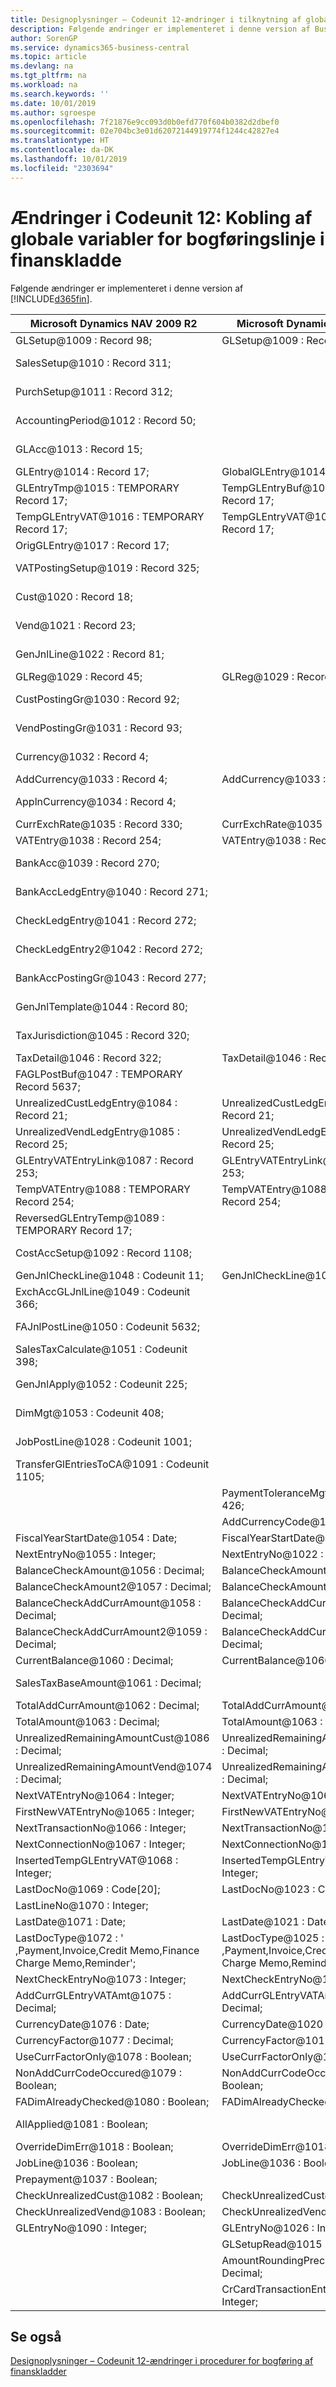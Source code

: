 ```yaml
---
title: Designoplysninger – Codeunit 12-ændringer i tilknytning af globale variabler for bogføringslinje i finanskladde | Microsoft Docs
description: Følgende ændringer er implementeret i denne version af Business Central.
author: SorenGP
ms.service: dynamics365-business-central
ms.topic: article
ms.devlang: na
ms.tgt_pltfrm: na
ms.workload: na
ms.search.keywords: ''
ms.date: 10/01/2019
ms.author: sgroespe
ms.openlocfilehash: 7f21876e9cc093d0b0efd770f604b0382d2dbef0
ms.sourcegitcommit: 02e704bc3e01d62072144919774f1244c42827e4
ms.translationtype: HT
ms.contentlocale: da-DK
ms.lasthandoff: 10/01/2019
ms.locfileid: "2303694"
---
```

# <a name="codeunit-12-changes-mapping-global-variables-for-general-journal-post-line"></a>Ændringer i Codeunit 12: Kobling af globale variabler for bogføringslinje i finanskladde
Følgende ændringer er implementeret i denne version af [!INCLUDE[d365fin](includes/d365fin_md.md)].  

|**Microsoft Dynamics NAV 2009 R2**|**Microsoft Dynamics NAV 2013 R2**|**Bemærkning**|  
|----------------------------------------|----------------------------------------|-----------------|  
|GLSetup@1009 : Record 98;|GLSetup@1009 : Record 98;|Uændret|  
|SalesSetup@1010 : Record 311;||Ændret til lokal|  
|PurchSetup@1011 : Record 312;||Ændret til lokal|  
|AccountingPeriod@1012 : Record 50;||Ændret til lokal|  
|GLAcc@1013 : Record 15;||Ændret til lokal|  
|GLEntry@1014 : Record 17;|GlobalGLEntry@1014 : Record 17;|Omdøbt|  
|GLEntryTmp@1015 : TEMPORARY Record 17;|TempGLEntryBuf@1010 : TEMPORARY Record 17;|Omdøbt|  
|TempGLEntryVAT@1016 : TEMPORARY Record 17;|TempGLEntryVAT@1016 : TEMPORARY Record 17;|Uændret|  
|OrigGLEntry@1017 : Record 17;||Slettet|  
|VATPostingSetup@1019 : Record 325;||Ændret til lokal|  
|Cust@1020 : Record 18;||Ændret til lokal|  
|Vend@1021 : Record 23;||Ændret til lokal|  
|GenJnlLine@1022 : Record 81;||Ændret til lokal|  
|GLReg@1029 : Record 45;|GLReg@1029 : Record 45;|Uændret|  
|CustPostingGr@1030 : Record 92;||Ændret til lokal|  
|VendPostingGr@1031 : Record 93;||Ændret til lokal|  
|Currency@1032 : Record 4;||Ændret til lokal|  
|AddCurrency@1033 : Record 4;|AddCurrency@1033 : Record 4;|Uændret|  
|ApplnCurrency@1034 : Record 4;||Ændret til lokal|  
|CurrExchRate@1035 : Record 330;|CurrExchRate@1035 : Record 330;|Uændret|  
|VATEntry@1038 : Record 254;|VATEntry@1038 : Record 254;|Uændret|  
|BankAcc@1039 : Record 270;||Ændret til lokal|  
|BankAccLedgEntry@1040 : Record 271;||Ændret til lokal|  
|CheckLedgEntry@1041 : Record 272;||Ændret til lokal|  
|CheckLedgEntry2@1042 : Record 272;||Ændret til lokal|  
|BankAccPostingGr@1043 : Record 277;||Ændret til lokal|  
|GenJnlTemplate@1044 : Record 80;||Ændret til lokal|  
|TaxJurisdiction@1045 : Record 320;||Ændret til lokal|  
|TaxDetail@1046 : Record 322;|TaxDetail@1046 : Record 322;|Uændret|  
|FAGLPostBuf@1047 : TEMPORARY Record 5637;||Ændret til lokal|  
|UnrealizedCustLedgEntry@1084 : Record 21;|UnrealizedCustLedgEntry@1084 : Record 21;|Uændret|  
|UnrealizedVendLedgEntry@1085 : Record 25;|UnrealizedVendLedgEntry@1085 : Record 25;|Uændret|  
|GLEntryVATEntryLink@1087 : Record 253;|GLEntryVATEntryLink@1087 : Record 253;|Uændret|  
|TempVATEntry@1088 : TEMPORARY Record 254;|TempVATEntry@1088 : TEMPORARY Record 254;|Uændret|  
|ReversedGLEntryTemp@1089 : TEMPORARY Record 17;||Flyttet til Codeunit17|  
|CostAccSetup@1092 : Record 1108;||Ændret til lokal|  
|GenJnlCheckLine@1048 : Codeunit 11;|GenJnlCheckLine@1001 : Codeunit 11;|Uændret|  
|ExchAccGLJnlLine@1049 : Codeunit 366;||Ændret til lokal|  
|FAJnlPostLine@1050 : Codeunit 5632;||Ændret til lokal|  
|SalesTaxCalculate@1051 : Codeunit 398;||Ændret til lokal|  
|GenJnlApply@1052 : Codeunit 225;||Ændret til lokal|  
|DimMgt@1053 : Codeunit 408;||Ændret til lokal|  
|JobPostLine@1028 : Codeunit 1001;||Ændret til lokal|  
|TransferGlEntriesToCA@1091 : Codeunit 1105;||Ændret til lokal|  
||PaymentToleranceMgt@1002 : Codeunit 426;|Tilføjet|  
||AddCurrencyCode@1117 : Kode[10];|Tilføjet|  
|FiscalYearStartDate@1054 : Date;|FiscalYearStartDate@1011 : Date;|Uændret|  
|NextEntryNo@1055 : Integer;|NextEntryNo@1022 : Integer;|Uændret|  
|BalanceCheckAmount@1056 : Decimal;|BalanceCheckAmount@1056 : Decimal;|Uændret|  
|BalanceCheckAmount2@1057 : Decimal;|BalanceCheckAmount2@1057 : Decimal;|Uændret|  
|BalanceCheckAddCurrAmount@1058 : Decimal;|BalanceCheckAddCurrAmount@1058 : Decimal;|Uændret|  
|BalanceCheckAddCurrAmount2@1059 : Decimal;|BalanceCheckAddCurrAmount2@1059 : Decimal;|Uændret|  
|CurrentBalance@1060 : Decimal;|CurrentBalance@1060 : Decimal;|Uændret|  
|SalesTaxBaseAmount@1061 : Decimal;||Ændret til lokal|  
|TotalAddCurrAmount@1062 : Decimal;|TotalAddCurrAmount@1062 : Decimal;|Uændret|  
|TotalAmount@1063 : Decimal;|TotalAmount@1063 : Decimal;|Uændret|  
|UnrealizedRemainingAmountCust@1086 : Decimal;|UnrealizedRemainingAmountCust@1086 : Decimal;|Uændret|  
|UnrealizedRemainingAmountVend@1074 : Decimal;|UnrealizedRemainingAmountVend@1074 : Decimal;|Uændret|  
|NextVATEntryNo@1064 : Integer;|NextVATEntryNo@1064 : Integer;|Uændret|  
|FirstNewVATEntryNo@1065 : Integer;|FirstNewVATEntryNo@1065 : Integer;|Uændret|  
|NextTransactionNo@1066 : Integer;|NextTransactionNo@1066 : Integer;|Uændret|  
|NextConnectionNo@1067 : Integer;|NextConnectionNo@1067 : Integer;|Uændret|  
|InsertedTempGLEntryVAT@1068 : Integer;|InsertedTempGLEntryVAT@1027 : Integer;|Uændret|  
|LastDocNo@1069 : Code[20];|LastDocNo@1023 : Code[20];|Uændret|  
|LastLineNo@1070 : Integer;||Slettet|  
|LastDate@1071 : Date;|LastDate@1021 : Date;|Uændret|  
|LastDocType@1072 : ' ,Payment,Invoice,Credit Memo,Finance Charge Memo,Reminder';|LastDocType@1025 : ' ,Payment,Invoice,Credit Memo,Finance Charge Memo,Reminder';|Uændret|  
|NextCheckEntryNo@1073 : Integer;|NextCheckEntryNo@1028 : Integer;|Uændret|  
|AddCurrGLEntryVATAmt@1075 : Decimal;|AddCurrGLEntryVATAmt@1017 : Decimal;|Uændret|  
|CurrencyDate@1076 : Date;|CurrencyDate@1020 : Date;|Uændret|  
|CurrencyFactor@1077 : Decimal;|CurrencyFactor@1019 : Decimal;|Uændret|  
|UseCurrFactorOnly@1078 : Boolean;|UseCurrFactorOnly@1078 : Boolean;|Uændret|  
|NonAddCurrCodeOccured@1079 : Boolean;|NonAddCurrCodeOccured@1079 : Boolean;|Uændret|  
|FADimAlreadyChecked@1080 : Boolean;|FADimAlreadyChecked@1080 : Boolean;|Uændret|  
|AllApplied@1081 : Boolean;||Ændret til lokal|  
|OverrideDimErr@1018 : Boolean;|OverrideDimErr@1018 : Boolean;|Uændret|  
|JobLine@1036 : Boolean;|JobLine@1036 : Boolean;|Uændret|  
|Prepayment@1037 : Boolean;||Slettet|  
|CheckUnrealizedCust@1082 : Boolean;|CheckUnrealizedCust@1082 : Boolean;|Uændret|  
|CheckUnrealizedVend@1083 : Boolean;|CheckUnrealizedVend@1083 : Boolean;|Uændret|  
|GLEntryNo@1090 : Integer;|GLEntryNo@1026 : Integer;|Uændret|  
||GLSetupRead@1015 : Boolean;|Tilføjet|  
||AmountRoundingPrecision@1012 : Decimal;|Tilføjet|  
||CrCardTransactionEntryNo@1013 : Integer;|Tilføjet|  

## <a name="see-also"></a>Se også  
 [Designoplysninger – Codeunit 12-ændringer i procedurer for bogføring af finanskladder](design-details-codeunit-12-changes-changes-in-general-journal-post-procedures.md)
